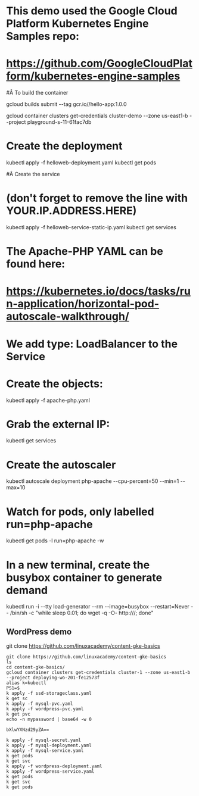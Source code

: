 # This demo used the Google Cloud Platform Kubernetes Engine Samples repo:
# https://github.com/GoogleCloudPlatform/kubernetes-engine-samples

#Â To build the container

gcloud builds submit --tag gcr.io/<project-id>/hello-app:1.0.0

gcloud container clusters get-credentials cluster-demo --zone us-east1-b --project playground-s-11-61fac7db

# Create the deployment

kubectl apply -f helloweb-deployment.yaml
kubectl get pods

#Â Create the service
# (don't forget to remove the line with YOUR.IP.ADDRESS.HERE)

kubectl apply -f helloweb-service-static-ip.yaml
kubectl get services

# The Apache-PHP YAML can be found here:
# https://kubernetes.io/docs/tasks/run-application/horizontal-pod-autoscale-walkthrough/
# We add type: LoadBalancer to the Service

# Create the objects:

kubectl apply -f apache-php.yaml

# Grab the external IP:

kubectl get services

# Create the autoscaler

kubectl autoscale deployment php-apache --cpu-percent=50 --min=1 --max=10

# Watch for pods, only labelled run=php-apache

kubectl get pods -l run=php-apache -w

# In a new terminal, create the busybox container to generate demand

kubectl run -i --tty load-generator --rm --image=busybox --restart=Never -- /bin/sh -c "while sleep 0.01; do wget -q -O- http://<ypur external IP>/; done"




## WordPress demo
git clone https://github.com/linuxacademy/content-gke-basics




```
git clone https://github.com/linuxacademy/content-gke-basics
ls 
cd content-gke-basics/
gcloud container clusters get-credentials cluster-1 --zone us-east1-b --project deploying-wo-201-fe12573f
alias k=kubectl
PS1=$
k apply -f ssd-storageclass.yaml 
k get sc
k apply -f mysql-pvc.yaml 
k apply -f wordpress-pvc.yaml 
k get pvc
echo -n mypassword | base64 -w 0

bXlwYXNzd29yZA==

k apply -f mysql-secret.yaml 
k apply -f mysql-deployment.yaml 
k apply -f mysql-service.yaml 
k get pods
k get svc
k apply -f wordpress-deployment.yaml 
k apply -f wordpress-service.yaml 
k get pods
k get svc
k get pods